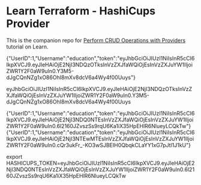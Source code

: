 # Learn Terraform - HashiCups Provider

This is the companion repo for [Perform CRUD Operations with Providers](https://learn.hashicorp.com/tutorials/terraform/provider-use?in=terraform/providers) tutorial on Learn.




{"UserID":1,"Username":"education","token":"eyJhbGciOiJIUzI1NiIsInR5cCI6IkpXVCJ9.eyJleHAiOjE2NjI3NDQzOTksInVzZXJfaWQiOjEsInVzZXJuYW1lIjoiZWR1Y2F0aW9uIn0.Y3M5-dJgCQnNZg1xO86OhI8mXv8dcV6a4Wy4f00Uuys"}

eyJhbGciOiJIUzI1NiIsInR5cCI6IkpXVCJ9.eyJleHAiOjE2NjI3NDQzOTksInVzZXJfaWQiOjEsInVzZXJuYW1lIjoiZWR1Y2F0aW9uIn0.Y3M5-dJgCQnNZg1xO86OhI8mXv8dcV6a4Wy4f00Uuys

{"UserID":1,"Username":"education","token":"eyJhbGciOiJIUzI1NiIsInR5cCI6IkpXVCJ9.eyJleHAiOjE2NjI3NDQ0NTEsInVzZXJfaWQiOjEsInVzZXJuYW1lIjoiZWR1Y2F0aW9uIn0.6l2160JZvszSs9rqU6Ka1iX35HpEHlR6NlueyLCQkTw"}
{"UserID":1,"Username":"education","token":"eyJhbGciOiJIUzI1NiIsInR5cCI6IkpXVCJ9.eyJleHAiOjE2NjI3NTEwMTEsInVzZXJfaWQiOjEsInVzZXJuYW1lIjoiZWR1Y2F0aW9uIn0.cQr3ukFr_-KO3wSJBEIH0QbqkCLaYY1xG7pJtl1J1kU"}

export HASHICUPS_TOKEN=eyJhbGciOiJIUzI1NiIsInR5cCI6IkpXVCJ9.eyJleHAiOjE2NjI3NDQ0NTEsInVzZXJfaWQiOjEsInVzZXJuYW1lIjoiZWR1Y2F0aW9uIn0.6l2160JZvszSs9rqU6Ka1iX35HpEHlR6NlueyLCQkTw
